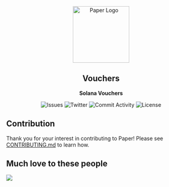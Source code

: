 <div align="center">
	<img width="150px" src="icons/large.png" alt="Paper Logo">
	<h2>Vouchers</h2>
	<p>
		<strong>Solana Vouchers</strong>
	</p>
	<p>
		<img src="https://img.shields.io/github/issues/kquirapas/solana-vouchers?style=for-the-badge" alt="Issues">
		<img src="https://img.shields.io/twitter/follow/k_quirapas?color=%2300acee&style=for-the-badge" alt="Twitter">
		<img src="https://img.shields.io/github/commit-activity/w/kquirapas/solana-vouchers?style=for-the-badge" alt="Commit Activity">
		<img src="https://img.shields.io/github/license/kquirapas/solana-vouchers?style=for-the-badge" alt="License">
	</p>
</div>


## Contribution

Thank you for your interest in contributing to Paper! Please see [CONTRIBUTING.md](./CONTRIBUTING.md) to learn how.

## Much love to these people
<div align="left">
<a href="https://github.com/kquirapas/solana-vouchers/graphs/contributors">
  <img src="https://contrib.rocks/image?repo=kquirapas/solana-vouchers" />
</a>
</div>
